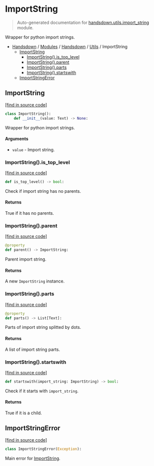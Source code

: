 # ImportString

> Auto-generated documentation for [handsdown.utils.import_string](https://github.com/vemel/handsdown/blob/master/handsdown/utils/import_string.py) module.

Wrapper for python import strings.

- [Handsdown](../../README.md#-handsdown---python-documentation-generator) / [Modules](../../MODULES.md#modules) / [Handsdown](../index.md#handsdown) / [Utils](index.md#utils) / ImportString
    - [ImportString](#importstring)
        - [ImportString().is_top_level](#importstringis_top_level)
        - [ImportString().parent](#importstringparent)
        - [ImportString().parts](#importstringparts)
        - [ImportString().startswith](#importstringstartswith)
    - [ImportStringError](#importstringerror)

## ImportString

[[find in source code]](https://github.com/vemel/handsdown/blob/master/handsdown/utils/import_string.py#L13)

```python
class ImportString():
    def __init__(value: Text) -> None:
```

Wrapper for python import strings.

#### Arguments

- `value` - Import string.

### ImportString().is_top_level

[[find in source code]](https://github.com/vemel/handsdown/blob/master/handsdown/utils/import_string.py#L55)

```python
def is_top_level() -> bool:
```

Check if import string has no parents.

#### Returns

True if it has no parents.

### ImportString().parent

[[find in source code]](https://github.com/vemel/handsdown/blob/master/handsdown/utils/import_string.py#L65)

```python
@property
def parent() -> ImportString:
```

Parent import string.

#### Returns

A new `ImportString` instance.

### ImportString().parts

[[find in source code]](https://github.com/vemel/handsdown/blob/master/handsdown/utils/import_string.py#L44)

```python
@property
def parts() -> List[Text]:
```

Parts of import string splitted by dots.

#### Returns

A list of import string parts.

### ImportString().startswith

[[find in source code]](https://github.com/vemel/handsdown/blob/master/handsdown/utils/import_string.py#L80)

```python
def startswith(import_string: ImportString) -> bool:
```

Check if it starts with `import_string`.

#### Returns

True if it is a child.

## ImportStringError

[[find in source code]](https://github.com/vemel/handsdown/blob/master/handsdown/utils/import_string.py#L7)

```python
class ImportStringError(Exception):
```

Main error for [ImportString](#importstring).
